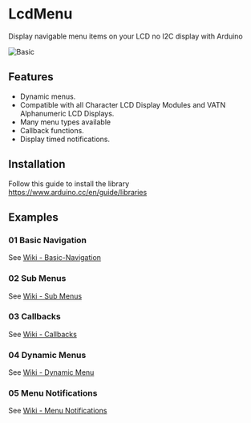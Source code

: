 # LcdMenu

Display navigable menu items on your LCD no I2C display with Arduino

![Basic](https://i.imgur.com/nViET8b.gif)

## Features

- Dynamic menus.
- Compatible with all Character LCD Display Modules and VATN Alphanumeric LCD Displays.
- Many menu types available
- Callback functions.
- Display timed notifications.

## Installation

Follow this guide to install the library https://www.arduino.cc/en/guide/libraries

## Examples

### 01 Basic Navigation

See [Wiki - Basic-Navigation](https://github.com/forntoh/LcdMenu/wiki/Example-01-Basic-Navigation)

### 02 Sub Menus

See [Wiki - Sub Menus](https://github.com/forntoh/LcdMenu/wiki/Example-02-Sub-Menu)

### 03 Callbacks

See [Wiki - Callbacks](https://github.com/forntoh/LcdMenu/wiki/Example-03-Callback)

### 04 Dynamic Menus

See [Wiki - Dynamic Menu](https://github.com/forntoh/LcdMenu/wiki/Example-04-Dynamic-Menu)

### 05 Menu Notifications

See [Wiki - Menu Notifications](https://github.com/forntoh/LcdMenu/wiki/Example-05-Menu-Notifications)
